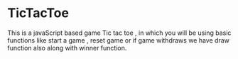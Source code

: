 # TicTacToe
This is a javaScript based game Tic tac toe , in which you will be using basic functions like start a game , reset game or if game withdraws we have draw function also along with winner function.
